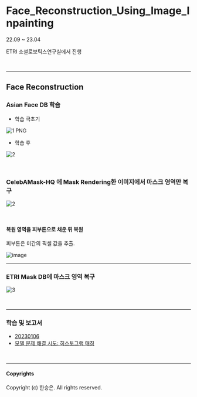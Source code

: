 # Face_Reconstruction_Using_Image_Inpainting

22.09 ~ 23.04 

ETRI 소셜로보틱스연구실에서 진행

<br>
<hr>

## Face Reconstruction

### Asian Face DB 학습
- 학습 극초기

![1 PNG](https://github.com/Seungeun-Han/Face_Reconstruction_Using_Image_Inpainting/assets/101082685/c1fc7172-75ee-484c-8354-d24d20c37158)

- 학습 후

![2](https://github.com/Seungeun-Han/Face_Reconstruction_Using_Image_Inpainting/assets/101082685/10184a2f-b378-452f-9dad-52deee6a7fe2)

<br>

### CelebAMask-HQ 에 Mask Rendering한 이미지에서 마스크 영역만 복구

![2](https://github.com/Seungeun-Han/Face_Reconstruction_Using_Image_Inpainting/assets/101082685/c76e523e-8e04-466f-bfcb-18fca8b553a2)


<br>

#### 복원 영역을 피부톤으로 채운 뒤 복원
피부톤은 미간의 픽셀 값을 추출.

![image](https://github.com/Seungeun-Han/Face_Reconstruction_Using_Image_Inpainting/assets/101082685/1ebeba6c-2bc7-480c-b48e-3f75a0ca4372)


<hr>

### ETRI Mask DB에 마스크 영역 복구

![3](https://github.com/Seungeun-Han/Face_Reconstruction_Using_Image_Inpainting/assets/101082685/c4ec9457-6a2f-40ac-a37f-5749afb9f91a)


<br>
<hr>

### 학습 및 보고서

- [20230106](https://github.com/Seungeun-Han/Face_Reconstruction_Using_Image_Inpainting/blob/main/20230106%20-%20Image%20Inpainting%20%ED%98%84%EC%9E%A5%EC%97%B0%EA%B5%AC%20%EB%B3%B4%EA%B3%A0%EC%84%9C.pdf)
- [모델 문제 해결 시도: 히스토그램 매칭](https://github.com/Seungeun-Han/histogram_matching)

<br>
<hr>

#### Copyrights
Copyright (c) 한승은. All rights reserved.
